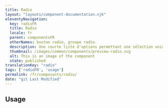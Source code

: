 ```yaml
---
title: Radio
layout: "layouts/component-documentation.njk"
eleventyNavigation:
  key: radioFR
  title: Radio
  locale: fr
  parent: componentsFR
  otherNames: bouton radio, groupe radio.
  description: Une courte liste d'options permettant une sélection unique.
  thumbnail: /images/common/components/preview-radio.svg
  alt: This is an image of the component
  state: published
translationKey: "radio"
tags: ['radioFR', 'usage']
permalink: /fr/composants/radio/
date: "git Last Modified"
---
```


## Usage